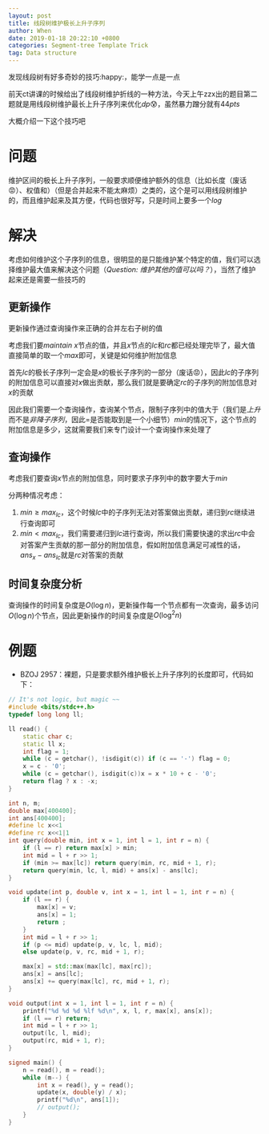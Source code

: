 ```yaml
---
layout: post
title: 线段树维护极长上升子序列
author: When
date: 2019-01-18 20:22:10 +0800
categories: Segment-tree Template Trick
tag: Data structure
---
```


发现线段树有好多奇妙的技巧:happy:，能学一点是一点

前天ct讲课的时候给出了线段树维护折线的一种方法，今天上午zzx出的题目第二题就是用线段树维护最长上升子序列来优化$dp$:cold_sweat:，虽然暴力蹭分就有$44pts$

大概介绍一下这个技巧吧

# 问题

维护区间的极长上升子序列，一般要求顺便维护额外的信息（比如长度（废话:rage:）、权值和）（但是合并起来不能太麻烦）之类的，这个是可以用线段树维护的，而且维护起来及其方便，代码也很好写，只是时间上要多一个$log$

# 解决

考虑如何维护这个子序列的信息，很明显的是只能维护某个特定的值，我们可以选择维护最大值来解决这个问题（*Question: 维护其他的值可以吗？*），当然了维护起来还是需要一些技巧的

## 更新操作

更新操作通过查询操作来正确的合并左右子树的值

考虑我们要$maintain$ $x$节点的值，并且$x$节点的$lc$和$rc$都已经处理完毕了，最大值直接简单的取一个$max$即可，关键是如何维护附加信息

首先$lc$的极长子序列一定会是$x$的极长子序列的一部分（废话:rage:），因此$lc$的子序列的附加信息可以直接对$x$做出贡献，那么我们就是要确定$rc$的子序列的附加信息对$x$的贡献

因此我们需要一个查询操作，查询某个节点，限制子序列中的值大于（我们是*上升*而不是*非降子序列*，因此$=$是否能取到是一个小细节）$min$的情况下，这个节点的附加信息是多少，这就需要我们来专门设计一个查询操作来处理了

## 查询操作

考虑我们要查询$x$节点的附加信息，同时要求子序列中的数字要大于$min$

分两种情况考虑：

1. $min\ge max_{lc}$，这个时候$lc$中的子序列无法对答案做出贡献，递归到$rc$继续进行查询即可
2. $min<max_{lc}$，我们需要递归到$lc$进行查询，所以我们需要快速的求出$rc$中会对答案产生贡献的那一部分的附加信息，假如附加信息满足可减性的话，$ans_x-ans_{lc}$就是$rc$对答案的贡献

## 时间复杂度分析

查询操作的时间复杂度是$O(\log n)$，更新操作每一个节点都有一次查询，最多访问$O(\log n)$个节点，因此更新操作的时间复杂度是$O(\log ^2 n)$

# 例题

- BZOJ 2957：裸题，只是要求额外维护极长上升子序列的长度即可，代码如下：

```c++
// It's not logic, but magic ~~
#include <bits/stdc++.h>
typedef long long ll;

ll read() {
	static char c;
	static ll x;
	int flag = 1;
	while (c = getchar(), !isdigit(c)) if (c == '-') flag = 0;
	x = c - '0';
	while (c = getchar(), isdigit(c))x = x * 10 + c - '0';
	return flag ? x : -x;
}

int n, m;
double max[400400];
int ans[400400];
#define lc x<<1
#define rc x<<1|1
int query(double min, int x = 1, int l = 1, int r = n) {
	if (l == r) return max[x] > min;
	int mid = l + r >> 1;
	if (min >= max[lc]) return query(min, rc, mid + 1, r);
	return query(min, lc, l, mid) + ans[x] - ans[lc];
}

void update(int p, double v, int x = 1, int l = 1, int r = n) {
	if (l == r) {
		max[x] = v;
		ans[x] = 1;
		return ;
	}
	int mid = l + r >> 1;
	if (p <= mid) update(p, v, lc, l, mid);
	else update(p, v, rc, mid + 1, r);

	max[x] = std::max(max[lc], max[rc]);
	ans[x] = ans[lc];
	ans[x] += query(max[lc], rc, mid + 1, r);
}

void output(int x = 1, int l = 1, int r = n) {
	printf("%d %d %d %lf %d\n", x, l, r, max[x], ans[x]);
	if (l == r) return;
	int mid = l + r >> 1;
	output(lc, l, mid);
	output(rc, mid + 1, r);
}

signed main() {
	n = read(), m = read();
	while (m--) {
		int x = read(), y = read();
		update(x, double(y) / x);
		printf("%d\n", ans[1]);
		// output();
	}
}

```

